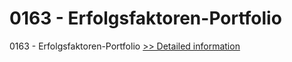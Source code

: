 # 0163 - Erfolgsfaktoren-Portfolio
0163 - Erfolgsfaktoren-Portfolio
[>> Detailed information](https://secure.shareit.com/shareit/product.html?productid=301001438&affiliateid=200057808)